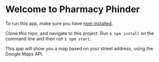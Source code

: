 # Welcome to Pharmacy Phinder

To run this app, make sure you have [npm installed](https://www.npmjs.com/get-npm?utm_source=house&utm_medium=homepage&utm_campaign=free%20orgs&utm_term=Install%20npm). 

Clone this repo, and navigate to this project. Run `$ npm install` on the command line and then run `$ npm start`.

This app will show you a map based on your street address, using the Google Maps API.
